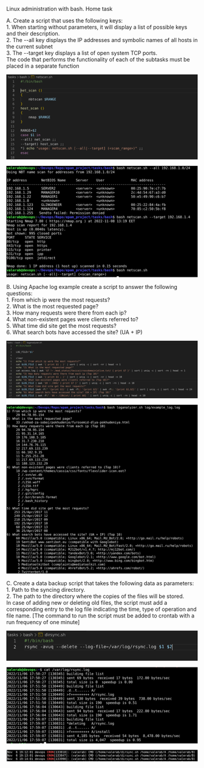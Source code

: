 Linux administration with bash. Home task

A. Create a script that uses the following keys:   
1\. When starting without parameters, it will display a list of possible keys and their description.   
2\. The --all key displays the IP addresses and symbolic names of all hosts in the current subnet   
3\. The --target key displays a list of open system TCP ports.   
The code that performs the functionality of each of the subtasks must be placed in a separate function

![](media/70f7c62ddffbe9eeaf2fffe134555ca2.png)

![](media/1540e7870f93acc102877bcd690ca28f.png)

B. Using Apache log example create a script to answer the following questions:   
1\. From which ip were the most requests?   
2\. What is the most requested page?   
3\. How many requests were there from each ip?   
4\. What non-existent pages were clients referred to?   
5\. What time did site get the most requests?   
6\. What search bots have accessed the site? (UA + IP)

![](media/31d273faa3476626919cc29a8d3021c0.png)

![](media/51117b684ec817e16bf771ccd366a85f.png)

C. Create a data backup script that takes the following data as parameters:   
1\. Path to the syncing directory.   
2\. The path to the directory where the copies of the files will be stored.   
In case of adding new or deleting old files, the script must add a corresponding entry to the log file indicating the time, type of operation and file name. [The command to run the script must be added to crontab with a run frequency of one minute]

![](media/49e487068df37ce765f2c17c36960a15.png)

![](media/9d2ac694680d9d21d6a4738af50c39de.png)

![](media/779baa6f7e29b53b4b6793cf921c5bb2.png)
